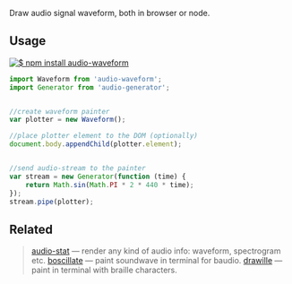 Draw audio signal waveform, both in browser or node.

## Usage

[![$ npm install audio-waveform](http://nodei.co/npm/audio-waveform.png?mini=true)](http://npmjs.org/package/audio-waveform)


```js
import Waveform from 'audio-waveform';
import Generator from 'audio-generator';


//create waveform painter
var plotter = new Waveform();

//place plotter element to the DOM (optionally)
document.body.appendChild(plotter.element);


//send audio-stream to the painter
var stream = new Generator(function (time) {
	return Math.sin(Math.PI * 2 * 440 * time);
});
stream.pipe(plotter);
```

## Related

> [audio-stat](https://npmjs.org/package/audio-stat) — render any kind of audio info: waveform, spectrogram etc.
> [boscillate](https://www.npmjs.com/package/boscillate) — paint soundwave in terminal for baudio.
> [drawille](https://github.com/madbence/node-drawille) — paint in terminal with braille characters.
